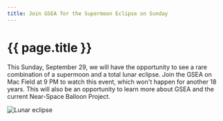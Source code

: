 ```yaml
---
title: Join GSEA for the Supermoon Eclipse on Sunday
---
```


# {{ page.title }}

This Sunday, September 29, we will have the opportunity to see a rare combination of a supermoon and a total lunar eclipse.  Join the GSEA on Mac Field at 9 PM to watch this event, which won't happen for another 18 years.  This will also be an opportunity to learn more about GSEA and the current Near-Space Balloon Project.

![Lunar eclipse](http://cdn.abclocal.go.com/content/creativecontent/images/cms/966746_1280x720.jpg)
